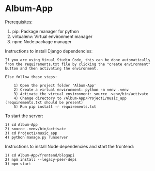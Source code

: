 # Album-App

Prerequisites:

1) pip: Package manager for python
2) virtualenv: Virtual environment manager
3) npm: Node package manager

Instructions to install Django dependencies:

    If you are using Virual Studio Code, this can be done automatically from the requirements.txt file by clicking the "create environment" button and then activating the environment.

    Else follow these steps:

        1) Open the project folder 'Album-App'
        2) Create a virtual environment: python -m venv .venv
        3) Activate the virtual environment: source .venv/bin/activate
        4) Change directory to /Album-App/Project1/music_app (requirements.txt should be present)
        5) Run pip install -r requirements.txt

To start the server:

    1) cd Album-App
    2) source .venv/bin/activate
    3) cd Project1/music_app
    4) python manage.py runserver

Instructions to install Node dependencies and start the frontend:

    1) cd Album-App/frontend/blogapi
    2) npm install --legacy-peer-deps
    3) npm start

   

